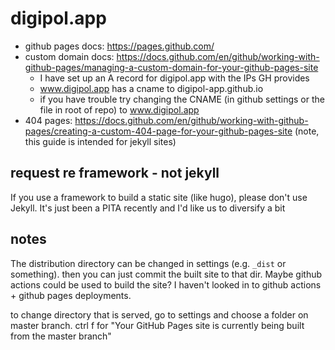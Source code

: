 # digipol.app

* github pages docs: https://pages.github.com/
* custom domain docs: https://docs.github.com/en/github/working-with-github-pages/managing-a-custom-domain-for-your-github-pages-site
  * I have set up an A record for digipol.app with the IPs GH provides
  * www.digipol.app has a cname to digipol-app.github.io
  * if you have trouble try changing the CNAME (in github settings or the file in root of repo) to www.digipol.app
* 404 pages: https://docs.github.com/en/github/working-with-github-pages/creating-a-custom-404-page-for-your-github-pages-site (note, this guide is intended for jekyll sites)

## request re framework - not jekyll

If you use a framework to build a static site (like hugo), please don't use Jekyll. It's just been a PITA recently and I'd like us to diversify a bit

## notes

The distribution directory can be changed in settings (e.g. `_dist` or something). then you can just commit the built site to that dir. Maybe github actions could be used to build the site? I haven't looked in to github actions + github pages deployments.

to change directory that is served, go to settings and choose a folder on master branch. ctrl f for "Your GitHub Pages site is currently being built from the master branch"
